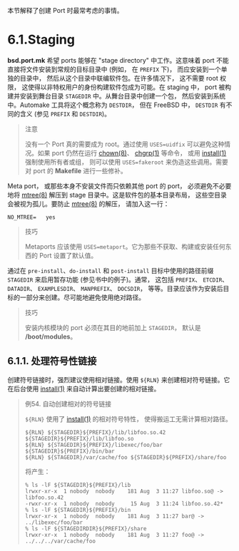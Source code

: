 本节解释了创建 Port 时最常考虑的事情。

# 6.1.Staging

**bsd.port.mk** 希望 ports 能够在 "stage directory" 中工作。这意味着 port 不能直接将文件安装到常规的目标目录中 (例如， 在 `PREFIX` 下)， 而应安装到一个单独的目录中， 然后从这个目录中联编软件包。在许多情况下， 这不需要 root 权限， 这使得以非特权用户的身份构建软件包成为可能。在 staging 中， port 被构建并安装到舞台目录 `STAGEDIR` 中。从舞台目录中创建一个包， 然后安装到系统中。Automake 工具将这个概念称为 `DESTDIR`， 但在 FreeBSD 中， `DESTDIR` 有不同的含义 (参见 `PREFIX` 和 `DESTDIR`)。

> 注意
>
> 没有一个 Port 真的需要成为 root。通过使用 `USES=uidfix` 可以避免这种情况。如果 port 仍然在运行 [chown(8)](https://man.freebsd.org/cgi/man.cgi?query=chown&sektion=8&format=html)、 [chgrp(1)](https://man.freebsd.org/cgi/man.cgi?query=chgrp&sektion=1&format=html) 等命令， 或用 [install(1)](https://man.freebsd.org/cgi/man.cgi?query=install&sektion=1&format=html) 强制使用所有者或组， 则可以使用 `USES=fakeroot` 来伪造这些调用。需要对 port 的 **Makefile** 进行一些修补。

Meta port， 或那些本身不安装文件而只依赖其他 port 的 port， 必须避免不必要地将 [mtree(8)](https://man.freebsd.org/cgi/man.cgi?query=mtree&sektion=8&format=html) 解压到 stage 目录中。这是软件包的基本目录布局， 这些空目录会被视为孤儿。要防止 [mtree(8)](https://man.freebsd.org/cgi/man.cgi?query=mtree&sektion=8&format=html) 的解压， 请加入这一行：

```shell-session
NO_MTREE=	yes
```

> 技巧
>
> Metaports 应该使用 `USES=metaport`。它为那些不获取、构建或安装任何东西的 Port 设置了默认值。

通过在 `pre-install`、`do-install` 和 `post-install` 目标中使用的路径前缀 `STAGEDIR` 来启用暂存功能 (参见书中的例子)。通常， 这包括 `PREFIX`、 `ETCDIR`、 `DATADIR`、 `EXAMPLESDIR`、 `MANPREFIX`、 `DOCSDIR`， 等等。目录应该作为安装后目标的一部分来创建。尽可能地避免使用绝对路径。

> 技巧
>
> 安装内核模块的 port 必须在其目的地前加上 `STAGEDIR`， 默认是 **/boot/modules**。

## 6.1.1.  处理符号性链接

创建符号链接时，强烈建议使用相对链接。使用 `${RLN}` 来创建相对符号链接。它在后台使用 [install(1)](https://man.freebsd.org/cgi/man.cgi?query=install&sektion=1&format=html) 来自动计算出要创建的相对链接。

> 例54. 自动创建相对的符号链接
>
> `${RLN}` 使用了 [install(1)](https://man.freebsd.org/cgi/man.cgi?query=install&sektion=1&format=html) 的相对符号特性， 使得搬运工无需计算相对路径。
>
> ```shell-session
> ${RLN} ${STAGEDIR}${PREFIX}/lib/libfoo.so.42 ${STAGEDIR}${PREFIX}/lib/libfoo.so
> ${RLN} ${STAGEDIR}${PREFIX}/libexec/foo/bar ${STAGEDIR}${PREFIX}/bin/bar
> ${RLN} ${STAGEDIR}/var/cache/foo ${STAGEDIR}${PREFIX}/share/foo
> ```
>
> 将产生：
>
> ```shell-session
> % ls -lF ${STAGEDIR}${PREFIX}/lib
> lrwxr-xr-x  1 nobody  nobody    181 Aug  3 11:27 libfoo.so@ -> libfoo.so.42
> -rwxr-xr-x  1 nobody  nobody     15 Aug  3 11:24 libfoo.so.42*
> % ls -lF ${STAGEDIR}${PREFIX}/bin
> lrwxr-xr-x  1 nobody  nobody    181 Aug  3 11:27 bar@ -> ../libexec/foo/bar
> % ls -lF ${STAGEDIRDIR}${PREFIX}/share
> lrwxr-xr-x  1 nobody  nobody    181 Aug  3 11:27 foo@ -> ../../../var/cache/foo
> ```

